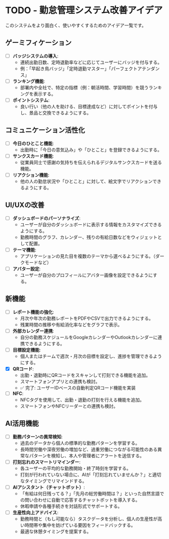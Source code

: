 # TODO - 勤怠管理システム改善アイデア

このシステムをより面白く、使いやすくするためのアイデア一覧です。

## ゲーミフィケーション

- [ ] **バッジシステムの導入**:
  - 連続出勤日数、定時退勤率などに応じてユーザーにバッジを付与する。
  - 例：「早起き鳥バッジ」「定時退勤マスター」「パーフェクトアテンダンス」
- [ ] **ランキング機能**:
  - 部署内や全社で、特定の指標（例：朝活時間、学習時間）を競うランキングを表示する。
- [ ] **ポイントシステム**:
  - 良い行い（他の人を助ける、目標達成など）に対してポイントを付与し、景品と交換できるようにする。

## コミュニケーション活性化

- [ ] **今日のひとこと機能**:
  - 出勤時に「今日の意気込み」や「ひとこと」を登録できるようにする。
- [ ] **サンクスカード機能**:
  - 従業員同士で感謝の気持ちを伝えられるデジタルサンクスカードを送る機能。
- [ ] **リアクション機能**:
  - 他の人の勤怠状況や「ひとこと」に対して、絵文字でリアクションできるようにする。

## UI/UXの改善

- [ ] **ダッシュボードのパーソナライズ**:
  - ユーザーが自分のダッシュボードに表示する情報をカスタマイズできるようにする。
  - 勤務時間のグラフ、カレンダー、残りの有給日数などをウィジェットとして配置。
- [ ] **テーマ機能**:
  - アプリケーションの見た目を複数のテーマから選べるようにする。（ダークモードなど）
- [ ] **アバター設定**:
  - ユーザーが自分のプロフィールにアバター画像を設定できるようにする。

## 新機能

- [ ] **レポート機能の強化**:
  - 月次や年次の勤務レポートをPDFやCSVで出力できるようにする。
  - 残業時間の推移や有給消化率などをグラフで表示。
- [ ] **外部カレンダー連携**:
  - 自分の勤務スケジュールをGoogleカレンダーやOutlookカレンダーに連携できるようにする。
- [ ] **目標設定機能**:
  - 個人またはチームで週次・月次の目標を設定し、進捗を管理できるようにする。
- [x] **QRコード**:
  - 出勤・退勤時にQRコードをスキャンして打刻できる機能を追加。
  - スマートフォンアプリとの連携も検討。
  - ✅ 完了: ユーザーIDベースの自動判定QRコード機能を実装
- [ ] **NFC**:
  - NFCタグを使用して、出勤・退勤の打刻を行える機能を追加。
  - スマートフォンやNFCリーダーとの連携も検討。

## AI活用機能

- [ ] **勤務パターンの異常検知**:
  - 過去のデータから個人の標準的な勤務パターンを学習する。
  - 長時間労働や深夜労働の増加など、過重労働につながる可能性のある異常なパターンを検知し、本人や管理者にアラートを送信する。
- [ ] **打刻忘れのスマートリマインダー**:
  - 各ユーザーの平均的な勤務開始・終了時刻を学習する。
  - 打刻が行われていない場合に、AIが「打刻忘れていませんか？」と適切なタイミングでリマインドする。
- [ ] **AIアシスタント（チャットボット）**:
  - 「有給は何日残ってる？」「先月の総労働時間は？」といった自然言語での問い合わせに自動で応答するチャットボットを導入する。
  - 休暇申請や各種手続きを対話形式でサポートする。
- [ ] **生産性向上アドバイス**:
  - 勤務時間と（もし可能なら）タスクデータを分析し、個人の生産性が高い時間帯や集中を妨げている要因をフィードバックする。
  - 最適な休憩タイミングを提案する。
